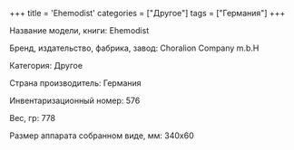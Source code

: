 +++
title = 'Еhemodist'
categories = ["Другое"]
tags = ["Германия"]
+++

Название модели, книги: Еhemodist

Бренд, издательство, фабрика, завод: Choralion Company m.b.H

Категория: Другое

Страна производитель: Германия

Инвентаризационный номер: 576

Вес, гр: 778

Размер аппарата  собранном виде, мм: 340х60

